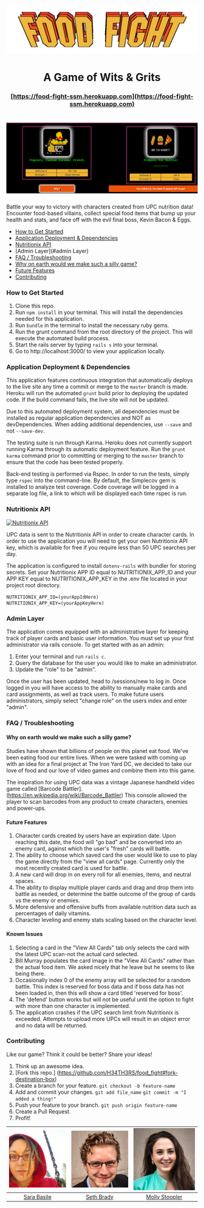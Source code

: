 # ![pageres](app/client/images/food_fight_logo.png)

# <center> A Game of Wits & Grits
### <center> [https://food-fight-ssm.herokuapp.com](https://food-fight-ssm.herokuapp.com)
# ![pageres](app/client/images/play_demo.gif)


Battle your way to victory with characters created from UPC nutrition data!
Encounter food-based villains, collect special food items that bump up your health and stats, and face off with the evil final boss, Kevin Bacon & Eggs.


- [How to Get Started](#how-to-get-started)
- [Application Deployment & Dependencies](#application-deployment-&-dependencies)
- [Nutritionix API](#nutritionix-api)
- [Admin Layer](#admin Layer)
- [FAQ / Troubleshooting](#faq-/-troubleshooting)
- [Why on earth would we make such a silly game?](#why-on-earth-would-we-make-such-a-silly-game?)
- [Future Features](#future-features)
- [Contributing](#contributing)


### How to Get Started

1. Clone this repo.
2. Run `npm install` in your terminal. This will install the dependencies needed for this application.
3. Run `bundle` in the terminal to install the necessary ruby gems.
4. Run the grunt command from the root directory of the project. This will execute the automated build process.
5. Start the rails server by typing `rails s` into your terminal.
6. Go to http://localhost:3000/ to view your application locally.


### Application Deployment & Dependencies

This application features continuous integration that automatically deploys to the live site any time a commit or merge to the `master` branch is made. Heroku will run the automated `grunt` build prior to deploying the updated code. If the build command fails, the live site will not be updated.

Due to this automated deployment system, all dependencies must be installed as regular application dependencies and NOT as devDependencies. When adding additional dependencies, use `--save` and not `--save-dev`.


The testing suite is run through Karma. Heroku does not currently support running Karma through its automatic deployment feature. Run the `grunt karma` command prior to committing or merging to the `master` branch to ensure that the code has been tested properly.

Back-end testing is performed via Rspec. In order to run the tests, simply type `rspec` into the command-line. By default, the Simplecov gem is installed to analyze test coverage. Code coverage will be logged in a separate log file, a link to which will be displayed each time rspec is run.

### Nutritionix API
[![Nutritionix
API](app/client/images/poweredby_nutritionix_api.png)](https://www.nutritionix.com/)

UPC data is sent to the Nutritionix API in order to create character cards. In order to use the application you will need to get your own Nutritionix API key, which is available for free if you require less than 50 UPC searches per day.

The application is configured to install `dotenv-rails` with bundler for storing  secrets. Set your Nutritionix APP ID equal to NUTRITIONIX_APP_ID and your APP KEY equal to NUTRITIONIX_APP_KEY in the .env file located in your project root directory.

 ```
 NUTRITIONIX_APP_ID=(yourAppIdHere)
 NUTRITIONIX_APP_KEY=(yourAppKeyHere)
 ```

### Admin Layer
The application comes equipped with an administrative layer for keeping track of player cards and basic user information. You must set up your first administrator via rails console. To get started with as an admin:

1. Enter your terminal and run `rails c`.
2. Query the database for the user you would like to make an administrator.
3. Update the "role" to be "admin".

Once the user has been updated, head to /sessions/new to log in. Once logged in you will have access to the ability to manually make cards and card assignments, as well as track users. To make future users administrators, simply select "change role" on the users index and enter "admin".

### FAQ / Troubleshooting

#### Why on earth would we make such a silly game?

Studies have shown that billions of people on this planet eat food. We've been eating food our entire lives. When we were tasked with coming up with an idea for a final project at The Iron Yard DC, we decided to take our love of food and our love of video games and combine them into this game.

The inspiration for using UPC data was a vintage Japanese handheld video game called [Barcode Battler]. (https://en.wikipedia.org/wiki/Barcode_Battler) This console allowed the player to scan barcodes from any product to create characters, enemies and power-ups.

#### Future Features
1. Character cards created by users have an expiration date. Upon reaching this date, the food will "go bad" and be converted into an enemy card, against which the user's "fresh" cards will battle.
2. The ability to choose which saved card the user would like to use to play the game directly from the "view all cards" page. Currently only the most recently created card is used for battle.
3. A new card will drop in on every roll for all enemies, items, and neutral spaces.
4. The ability to display multiple player cards and drag and drop them into battle as needed, or determine the battle outcome of the group of cards vs the enemy or enemies.
5. More defensive and offensive buffs from available nutrition data such as percentages of daily vitamins.
6. Character leveling and enemy stats scaling based on the character level.


#### Known Issues
1. Selecting a card in the "View All Cards" tab only selects the card with the
latest UPC scan-not the actual card selected.
2. Bill Murray populates the card image in the "View All Cards" rather than the actual food item. We asked nicely that he leave but he seems to like being there.
3. Occasionally index 0 of the enemy array will be selected for a random battle. This index is reserved for boss data and if boss data has not been loaded in, then this will show a card titled 'reserved for boss'.
4. The 'defend' button works but will not be useful until the option to fight with more than one character is implemented.
5. The application crashes if the UPC search limit from Nutritionix is exceeded. Attempts to upload more UPCs will result in an object error and no data will be returned.


### Contributing

Like our game? Think it could be better? Share your ideas!
1. Think up an awesome idea.
2. [Fork this repo.] (https://github.com/H34TH3RS/food_fight#fork-destination-box)
3. Create a branch for your feature. `git checkout -b feature-name`
4. Add and commit your changes. `git add file_name` `git commit -m "I added a thing!"`
5. Push your feature to your branch. `git push origin feature-name`
6. Create a Pull Request.
7. Profit!






[![Sara Basile](app/client/images/sara_pic.jpg)](https://github.com/WatchTheGap) | [![Seth Brady](app/client/images/seth.jpg)](http://www.sethgabrielbrady.com) | [![Molly Stoopler](app/client/images/molly_pic.png)](https://github.com/mstoople532)
---|---|---
[<center>Sara Basile](https://github.com/WatchTheGap) | [<center>Seth Brady](https://github.com/sethgabrielbrady) | [<center>Molly Stoopler](https://github.com/mstoople532)
